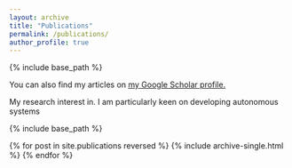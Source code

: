 ```yaml
---
layout: archive
title: "Publications"
permalink: /publications/
author_profile: true
---
```

{% include base_path %}

You can also find my articles on <u><a href="{{https://scholar.google.com/citations?user=xC3keU4AAAAJ&hl=en}}">my Google Scholar profile</a>.</u>

My research interest in. I am particularly keen on developing autonomous systems 

{% include base_path %}

{% for post in site.publications reversed %}
  {% include archive-single.html %}
{% endfor %}

